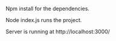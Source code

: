 Npm install for the dependencies.

Node index.js runs the project.

Server is running at http://localhost:3000/
